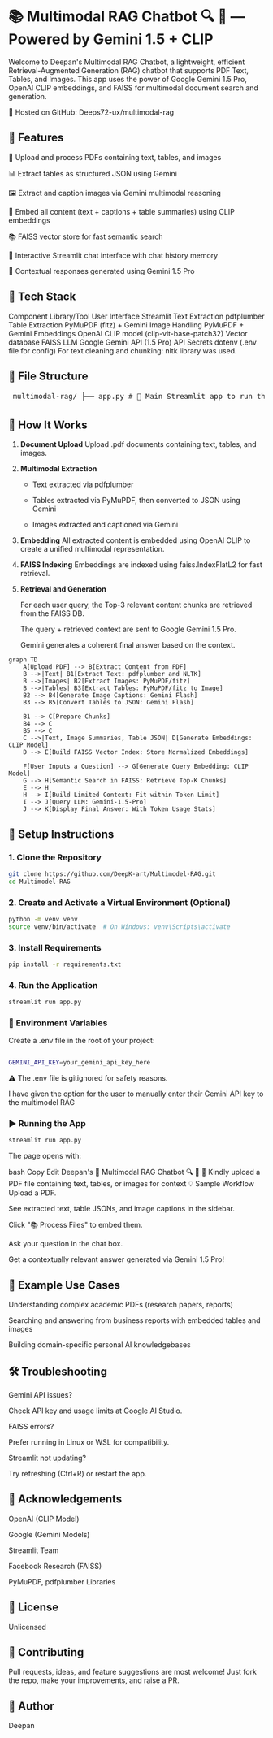 # 📚 Multimodal RAG Chatbot 🔍 🤖 — Powered by Gemini 1.5 + CLIP
Welcome to Deepan's Multimodal RAG Chatbot, a lightweight, efficient Retrieval-Augmented Generation (RAG) chatbot that supports PDF Text, Tables, and Images.
This app uses the power of Google Gemini 1.5 Pro, OpenAI CLIP embeddings, and FAISS for multimodal document search and generation.


🔗 Hosted on GitHub: Deeps72-ux/multimodal-rag

## 🚀 Features
📄 Upload and process PDFs containing text, tables, and images

📊 Extract tables as structured JSON using Gemini

🖼️ Extract and caption images via Gemini multimodal reasoning

🧠 Embed all content (text + captions + table summaries) using CLIP embeddings

📚 FAISS vector store for fast semantic search

💬 Interactive Streamlit chat interface with chat history memory

🤖 Contextual responses generated using Gemini 1.5 Pro

## 🧰 Tech Stack

Component	Library/Tool
User Interface	Streamlit
Text Extraction	pdfplumber
Table Extraction	PyMuPDF (fitz) + Gemini
Image Handling	PyMuPDF + Gemini
Embeddings	OpenAI CLIP model (clip-vit-base-patch32)
Vector database	FAISS
LLM	Google Gemini API (1.5 Pro)
API Secrets	dotenv (.env file for config)
For text cleaning and chunking: nltk library was used.

## 📁 File Structure
<pre> multimodal-rag/ ├── app.py # 🎯 Main Streamlit app to run the Multimodal RAG pipeline ├── requirements.txt # 📦 List of required Python packages ├── .env # 🔐 Environment file containing the Gemini API key (excluded from Git) ├── README.md # 📘 Project overview and usage instructions └── modules/ # 🏗️ Modular components used to build the multimodal RAG model ├── pdf_text_extractor.py ├── table_extractor.py ├── image_extractor.py ├── vector_db.py └── chatbot.py </pre>

## 🧪 How It Works
1. **Document Upload**
    Upload .pdf documents containing text, tables, and images.

2. **Multimodal Extraction**

   - Text extracted via pdfplumber

   - Tables extracted via PyMuPDF, then converted to JSON using Gemini

   - Images extracted and captioned via Gemini

3. **Embedding**
     All extracted content is embedded using OpenAI CLIP to create a unified multimodal representation.

4. **FAISS Indexing**
     Embeddings are indexed using faiss.IndexFlatL2 for fast retrieval.

5. **Retrieval and Generation**

    For each user query, the Top-3 relevant content chunks are retrieved from the FAISS DB.

    The query + retrieved context are sent to Google Gemini 1.5 Pro.

    Gemini generates a coherent final answer based on the context.


```mermaid
graph TD
    A[Upload PDF] --> B[Extract Content from PDF]
    B -->|Text| B1[Extract Text: pdfplumber and NLTK]
    B -->|Images| B2[Extract Images: PyMuPDF/fitz]
    B -->|Tables| B3[Extract Tables: PyMuPDF/fitz to Image]
    B2 --> B4[Generate Image Captions: Gemini Flash]
    B3 --> B5[Convert Tables to JSON: Gemini Flash]
    
    B1 --> C[Prepare Chunks]
    B4 --> C
    B5 --> C
    C -->|Text, Image Summaries, Table JSON| D[Generate Embeddings: CLIP Model]
    D --> E[Build FAISS Vector Index: Store Normalized Embeddings]
    
    F[User Inputs a Question] --> G[Generate Query Embedding: CLIP Model]
    G --> H[Semantic Search in FAISS: Retrieve Top-K Chunks]
    E --> H
    H --> I[Build Limited Context: Fit within Token Limit]
    I --> J[Query LLM: Gemini-1.5-Pro]
    J --> K[Display Final Answer: With Token Usage Stats]

```


## 📝 Setup Instructions
### 1. Clone the Repository
``` bash
git clone https://github.com/DeepK-art/Multimodel-RAG.git
cd Multimodel-RAG
```

### 2. Create and Activate a Virtual Environment (Optional)
```bash
python -m venv venv
source venv/bin/activate  # On Windows: venv\Scripts\activate
```
### 3. Install Requirements
```bash
pip install -r requirements.txt
```
### 4. Run the Application
```bash
streamlit run app.py
```

### 🔐 Environment Variables
Create a .env file in the root of your project:

```bash

GEMINI_API_KEY=your_gemini_api_key_here
```
⚠️ The .env file is gitignored for safety reasons.

I have given the option for the user to manually enter their Gemini API key to the multimodel RAG 

### ▶️ Running the App
```bash
streamlit run app.py
```
The page opens with:

bash
Copy
Edit
Deepan's 🙂  Multimodal RAG Chatbot 🔍 🤖 
📎 Kindly upload a PDF file containing text, tables, or images for context
💡 Sample Workflow
Upload a PDF.

See extracted text, table JSONs, and image captions in the sidebar.

Click "📚 Process Files" to embed them.

Ask your question in the chat box.

Get a contextually relevant answer generated via Gemini 1.5 Pro!

## 🧪 Example Use Cases
Understanding complex academic PDFs (research papers, reports)

Searching and answering from business reports with embedded tables and images

Building domain-specific personal AI knowledgebases

## 🛠️ Troubleshooting
Gemini API issues?

Check API key and usage limits at Google AI Studio.

FAISS errors?

Prefer running in Linux or WSL for compatibility.

Streamlit not updating?

Try refreshing (Ctrl+R) or restart the app.

## 🙏 Acknowledgements
OpenAI (CLIP Model)

Google (Gemini Models)

Streamlit Team

Facebook Research (FAISS)

PyMuPDF, pdfplumber Libraries

## 📜 License
Unlicensed

## 🤝 Contributing
Pull requests, ideas, and feature suggestions are most welcome!
Just fork the repo, make your improvements, and raise a PR.

## 👋 Author
Deepan





